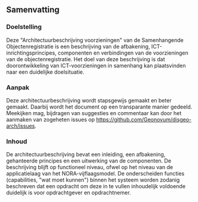 ## Samenvatting

### Doelstelling

Deze "Architectuurbeschrijving voorzieningen" van de Samenhangende Objectenregistratie is een beschrijving van de afbakening, ICT-inrichtingsprincipes, componenten en verbindingen van de voorzieningen van de objectenregistratie. Het doel van deze beschrijving is dat doorontwikkeling van ICT-voorzieningen in samenhang kan plaatsvinden naar een duidelijke doelsituatie.

### Aanpak

Deze architectuurbeschrijving wordt stapsgewijs gemaakt en beter gemaakt. Daarbij wordt het document op een transparante manier gedeeld. Meekijken mag, bijdragen van suggesties en commentaar kan door het aanmaken van zogeheten issues op https://github.com/Geonovum/disgeo-arch/issues.

### Inhoud

De architectuurbeschrijving bevat een inleiding, een afbakening, gehanteerde principes en een uitwerking van de componenten. De beschrijving blijft op functioneel niveau, ofwel op het niveau van de applicatielaag van het NORA-vijflaagsmodel. De onderscheiden functies (capabilities, "wat moet kunnen") binnen het systeem worden zodanig beschreven dat een opdracht om deze in te vullen inhoudelijk voldoende duidelijk is voor opdrachtgever en opdrachtnemer.
